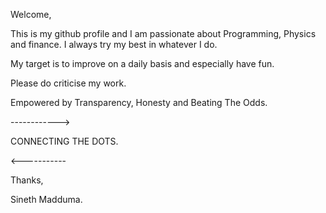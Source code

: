 Welcome,

This is my github profile and I am passionate about Programming, Physics and finance. 
I always try my best in whatever I do. 

My target is to improve on a daily basis and especially have fun. 

Please do criticise my work. 


Empowered by Transparency, Honesty and Beating The Odds. 

------------>

CONNECTING THE DOTS.

<-----------


Thanks,


Sineth Madduma.
